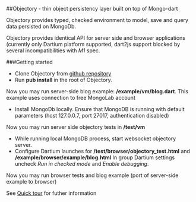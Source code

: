 ##Objectory - thin object persistency layer built on top of Mongo-dart

Objectory provides typed, checked environment to model, save and query data persisted on MongoDb.

Objectory provides identical API for server side and browser applications (currently only Dartium platform supported, dart2js support blocked by several incompatibilities with *M1* spec.

###Getting started

- Clone Objectory from [github repository](https://github.com/vadimtsushko/objectory)
- Run **pub install** in the root of Objectory.

Now you may run server-side blog example: **/example/vm/blog.dart**. This example uses connection to free MongoLab account 

- Install MongoDb locally. Ensure that MongoDB is running  with default parameters (host 127.0.0.7, port 27017, authentication disabled)

Now you may run server side objectory tests in **/test/vm**

- While running local MongoDB process, start websocket objectory server. 
- Configure Dartium launches for **/test/browser/objectory_test.html** and **/example/browser/example/blog.html** In group Dartium settings uncheck *Run in checked mode* and *Enable debugging*.  

Now you may run browser tests and blog example (port of server-side example to browser)

See [Quick tour](https://github.com/vadimtsushko/objectory/blob/master/doc/quick_tour.md) for futher information